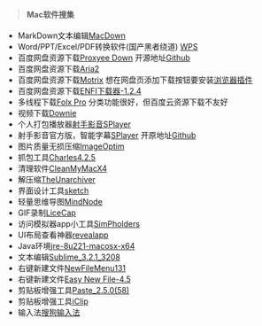 > #### Mac软件搜集

* MarkDown文本编辑[MacDown](https://www.lanzous.com/i6zbmaj)
* Word/PPT/Excel/PDF转换软件(国产黑者绕道) [WPS](https://www.wps.cn/)
* 百度网盘资源下载[Proxyee Down](https://www.lanzous.com/i4dcudc) 开源地址[Github](https://github.com/proxyee-down-org/proxyee-down)
* 百度网盘资源下载[Aria2](https://github.com/yangshun1029/aria2gui)
* 百度网盘资源下载[Motrix](https://www.lanzous.com/i6uj7li) 想在网盘页添加下载按钮要安装[浏览器插件](https://www.lanzous.com/i6uj95e)
* 百度网盘资源下载[ENFI下载器-1.2.4](https://www.lanzous.com/i6x2t8d)
* 多线程下载[Folx Pro](https://www.lanzous.com/i5wun5a) 分类功能很好，但百度云资源下载不友好
* 视频下载[Downie](https://www.lanzous.com/i6x2tej)
* 个人打包播放器[射手影音SPlayer](https://www.lanzous.com/i6x2tlg)
* 射手影音官方版，智能字幕[SPlayer](http://www.splayer.org/) 开原地址[Github](https://github.com/chiflix/splayerx)
* 图片质量无损压缩[ImageOptim](https://www.lanzous.com/i4dd3wf)
* 抓包工具[Charles4.2.5](https://www.lanzous.com/i4dd8yh)
* 清理软件[CleanMyMacX4](https://www.lanzous.com/i4dddoh)
* 解压缩[TheUnarchiver](https://www.lanzous.com/i4detza)
* 界面设计工具[sketch](http://www.sketchcn.com/)
* 轻量思维导图[MindNode](https://www.lanzous.com/i4dr48b)
* GIF录制[LiceCap](https://www.lanzous.com/i4dr9yh)
* 访问模拟器app小工具[SimPholders](https://simpholders.com/)
* UI布局查看神器[revealapp](https://revealapp.com/)
* Java环境[jre-8u221-macosx-x64](https://www.lanzous.com/i5xao1i)
* 文本编辑[Sublime_3.2.1_3208](https://www.lanzous.com/i5wuygh)
* 右键新建文件[NewFileMenu131](https://www.lanzous.com/i5wun0f)
* 右键新建文件[Easy New File-4.5](https://www.lanzous.com/i6x2tbg)
* 剪贴板增强工具[Paste_2.5.0(58)](https://www.lanzous.com/i6uj7mj)
* 剪贴板增强工具[iClip](https://www.lanzous.com/i6uj7gd)
* 输入法[搜狗输入法](https://pinyin.sogou.com/mac/)